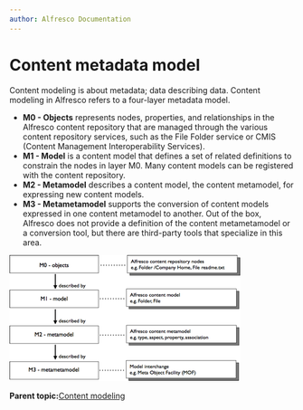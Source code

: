 ```yaml
---
author: Alfresco Documentation
---
```


# Content metadata model

Content modeling is about metadata; data describing data. Content modeling in Alfresco refers to a four-layer metadata model.

-   **M0 - Objects** represents nodes, properties, and relationships in the Alfresco content repository that are managed through the various content repository services, such as the File Folder service or CMIS \(Content Management Interoperability Services\).
-   **M1 - Model** is a content model that defines a set of related definitions to constrain the nodes in layer M0. Many content models can be registered with the content repository.
-   **M2 - Metamodel** describes a content model, the content metamodel, for expressing new content models.
-   **M3 - Metametamodel** supports the conversion of content models expressed in one content metamodel to another. Out of the box, Alfresco does not provide a definition of the content metametamodel or a conversion tool, but there are third-party tools that specialize in this area.

![](../images/5-2.png)

**Parent topic:**[Content modeling](../concepts/content-modeling-about.md)

